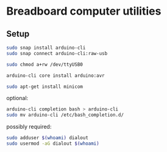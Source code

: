 # Breadboard computer utilities

## Setup 

```bash
sudo snap install arduino-cli
sudo snap connect arduino-cli:raw-usb

sudo chmod a+rw /dev/ttyUSB0

arduino-cli core install arduino:avr

sudo apt-get install minicom
```

optional: 
```bash
arduino-cli completion bash > arduino-cli
sudo mv arduino-cli /etc/bash_completion.d/
```

possibly required: 
```bash
sudo adduser $(whoami) dialout
sudo usermod -aG dialout $(whoami)
```
